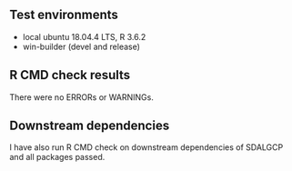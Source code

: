 ## Test environments
* local ubuntu 18.04.4 LTS, R 3.6.2
* win-builder (devel and release)

## R CMD check results
There were no ERRORs or WARNINGs. 

## Downstream dependencies
I have also run R CMD check on downstream dependencies of SDALGCP and all packages passed.
